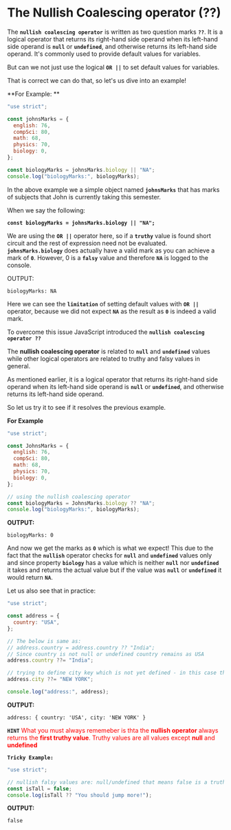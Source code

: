 # The Nullish Coalescing operator (??)

The **`nullish coalescing operator`** is written as two question marks **`??`**. It is a logical operator that returns its right-hand side operand when its left-hand side operand is **`null`** or **`undefined`**, and otherwise returns its left-hand side operand. It's commonly used to provide default values for variables.

But can we not just use the logical **`OR ||`** to set default values for variables.

That is correct we can do that, so let's us dive into an example!

**For Example: **

```javascript
"use strict";

const johnsMarks = {
  english: 76,
  compSci: 80,
  math: 68,
  physics: 70,
  biology: 0,
};

const biologyMarks = johnsMarks.biology || "NA";
console.log("biologyMarks:", biologyMarks);
```

In the above example we a simple object named **`johnsMarks`** that has marks of subjects that John is currently taking this semester.

When we say the following:

**`const biologyMarks = johnsMarks.biology || "NA";`**

We are using the **`OR ||`** operator here, so if a **`truthy`** value is found short circuit and the rest of expression need not be evaluated. **`johnsMarks.biology`** does actually have a valid mark as you can achieve a mark of **`0`**. However, 0 is a **`falsy`** value and therefore **`NA`** is logged to the console.

OUTPUT:

```
biologyMarks: NA
```

Here we can see the **`limitation`** of setting default values with **`OR ||`** operator, because we did not expect **`NA`** as the result as **`0`** is indeed a valid mark.

To overcome this issue JavaScript introduced the **`nullish coalescing operator ??`**

The **nullish coalescing operator** is related to **`null`** and **`undefined`** values while other logical operators are related to truthy and falsy values in general.

As mentioned earlier, it is a logical operator that returns its right-hand side operand when its left-hand side operand is **`null`** or **`undefined`**, and otherwise returns its left-hand side operand.

So let us try it to see if it resolves the previous example.

**For Example**

```javascript
"use strict";

const JohnsMarks = {
  english: 76,
  compSci: 80,
  math: 68,
  physics: 70,
  biology: 0,
};

// using the nullish coalescing operator
const biologyMarks = JohnsMarks.biology ?? "NA";
console.log("biologyMarks:", biologyMarks);
```

**OUTPUT:**

```
biologyMarks: 0
```

And now we get the marks as **`0`** which is what we expect! This due to the fact that the **`nullish`** operator checks for **`null`** and **`undefined`** values only and since property **`biology`** has a value which is neither **`null`** nor **`undefined`** it takes and returns the actual value but if the value was **`null`** or **`undefined`** it would return **`NA`**.

Let us also see that in practice:

```javascript
"use strict";

const address = {
  country: "USA",
};

// The below is same as:
// address.country = address.country ?? "India";
// Since country is not null or undefined country remains as USA
address.country ??= "India";

// trying to define city key which is not yet defined - in this case the city is undefined therefore it will NEW YORK as value
address.city ??= "NEW YORK";

console.log("address:", address);
```

**OUTPUT:**

```
address: { country: 'USA', city: 'NEW YORK' }
```

**`HINT`**
<span style="color:red">What you must always rememeber is thta the <strong> nullish operator</strong> always returns the <strong>first truthy value</strong>. Truthy values are all values except <strong>
null</strong> and <strong>undefined</strong></span>

**`Tricky Example:`**

```javascript
"use strict";

// nullish falsy values are: null/undefined that means false is a truthy value and hence false is returned as it is the first truthy value
const isTall = false;
console.log(isTall ?? "You should jump more!");
```

**OUTPUT:**

```
false
```
